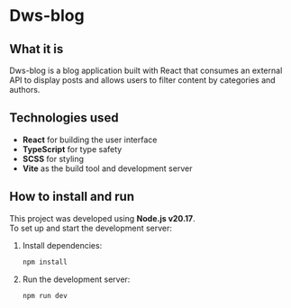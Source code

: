 # Dws-blog

## What it is

Dws-blog is a blog application built with React that consumes an external API to display posts and allows users to filter content by categories and authors.

## Technologies used

- **React** for building the user interface
- **TypeScript** for type safety
- **SCSS** for styling
- **Vite** as the build tool and development server

## How to install and run

This project was developed using **Node.js v20.17**.  
To set up and start the development server:

1. Install dependencies:
   ```bash
   npm install
   ```

2. Run the development server:
   ```bash
   npm run dev
   ```
